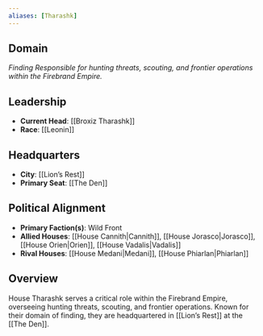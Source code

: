 ```yaml
---
aliases: [Tharashk]
---
```


## Domain
*Finding*
_Responsible for hunting threats, scouting, and frontier operations within the Firebrand Empire._

## Leadership
- **Current Head**: [[Broxiz Tharashk]]
- **Race**: [[Leonin]]

## Headquarters
- **City**: [[Lion’s Rest]]
- **Primary Seat**: [[The Den]]

## Political Alignment
- **Primary Faction(s)**: Wild Front
- **Allied Houses**: [[House Cannith|Cannith]], [[House Jorasco|Jorasco]], [[House Orien|Orien]], [[House Vadalis|Vadalis]]
- **Rival Houses**: [[House Medani|Medani]], [[House Phiarlan|Phiarlan]]

## Overview

House Tharashk serves a critical role within the Firebrand Empire, overseeing hunting threats, scouting, and frontier operations. Known for their domain of finding, they are headquartered in [[Lion’s Rest]] at the [[The Den]].
